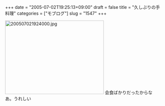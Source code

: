 +++
date = "2005-07-02T19:25:13+09:00"
draft = false
title = "久しぶりの手料理"
categories = ["モブログ"]
slug = "1547"
+++

<img src="http://ieiriblog.jugem.cc/?image=4201" class="pict" width="320" height="240" alt="200507021924000.jpg" />
会食ばかりだったからなあ。うれしい
